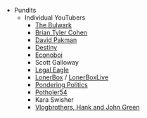 - Pundits 
  - Individual YouTubers
    - [The Bulwark](https://www.youtube.com/channel/UCG4Hp1KbGw4e02N7FpPXDgQ)
    - [Brian Tyler Cohen](https://www.youtube.com/@briantylercohen)
    - [David Pakman](https://www.youtube.com/@thedavidpakmanshow)
    - [Destiny](https://www.youtube.com/destiny)
    - [Econoboi](https://www.youtube.com/c/Econoboi)
    - Scott Galloway
    - [Legal Eagle](https://www.youtube.com/@LegalEagle)
    - [LonerBox](https://www.youtube.com/channel/UCi5pr6jdzVMWNObsiiAYpEA) / [LonerBoxLive](https://www.youtube.com/@lonerboxlive)
    - [Pondering Politics](https://www.youtube.com/@ponderingpolitics)
    - [Potholer54](https://www.youtube.com/user/potholer54)
    - Kara Swisher
    - [Vlogbrothers, Hank and John Green](https://www.youtube.com/@vlogbrothers)
#